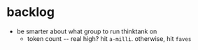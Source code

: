 # backlog

- be smarter about what group to run thinktank on
  - token count -- real high? hit `a-milli`. otherwise, hit `faves`
